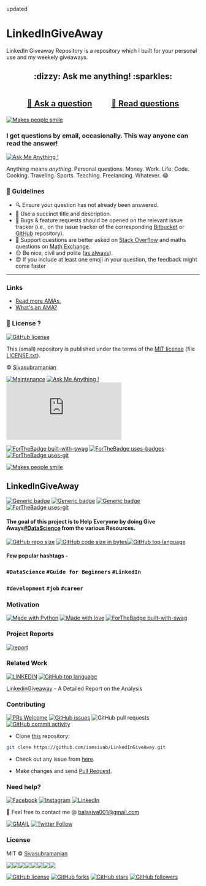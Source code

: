 updated
# LinkedInGiveAway

LinkedIn Giveaway Repository is a repository which I built for your personal use and my weekely giveaways. 


<h2 align="center">
:dizzy: Ask me anything! :sparkles:<br><br>

<a href="../../issues/new">:speech_balloon: Ask a question</a> &nbsp;&nbsp;&nbsp;&nbsp;&nbsp;&nbsp;&nbsp;&nbsp; <a href="../../issues?q=is%3Aissue+is%3Aclosed+sort%3Aupdated-desc">:book: Read questions</a>
</h2>

 [![Makes people smile](https://forthebadge.com/images/badges/makes-people-smile.svg)](https://github.com/iamsivab)

### I get questions by email, occasionally. This way anyone can read the answer!

[![Ask Me Anything !](https://img.shields.io/badge/Ask%20me-anything-1abc9c.svg)](https://GitHub.com/iamsivab/ama)

Anything means *anything*. Personal questions. Money. Work. Life. Code.
Cooking. Traveling. Sports. Teaching.  Freelancing. Whatever. :joy:

### :memo: Guidelines

 - :mag: Ensure your question has not already been answered.
 - :memo: Use a succinct title and description.
 - :bug: Bugs & feature requests should be opened on the relevant issue tracker (i.e., on the issue tracker of the corresponding [Bitbucket](https://bitbucket.org/lbesson/) or [GitHub](https://github.com/iamsivab) repository).
 - :signal_strength: Support questions are better asked on [Stack Overflow](https://stackoverflow.com/) and maths questions on [Math Exchange](https://math.stackexchange.com/).
 - :blush: Be nice, civil and polite ([as always](http://contributor-covenant.org/version/1/4/)).
 - :heart_eyes: If you include at least one emoji in your question, the feedback might come faster

----

### Links

 - [Read more AMAs.](https://github.com/sindresorhus/amas)
 - [What's an AMA?](https://en.wikipedia.org/wiki/Reddit#IAmA_and_AMA)

### :scroll: License ? 

[![GitHub license](https://img.shields.io/github/license/iamsivab/ama.svg)](https://github.com/iamsivab/ama/blob/master/LICENSE)

This (small) repository is published under the terms of the [MIT license](http://lbesson.mit-license.org/) (file [LICENSE.txt](LICENSE.txt)).

© [Sivasubramanian](https://GitHub.com/iamsivab)

[![Maintenance](https://img.shields.io/badge/Maintenance%3F-Yes-green.svg)](https://GitHub.com/iamsivab/ama/graphs/commit-activity)
[![Ask Me Anything !](https://img.shields.io/badge/Ask%20me-anything-1abc9c.svg)](https://GitHub.com/Naereen/ama)
[![Analytics](https://ga-beacon.appspot.com/UA-38514290-17/github.com/iamsivab/ama/README.md?pixel)](https://GitHub.com/iamsivab/ama/)

[![ForTheBadge built-with-swag](http://ForTheBadge.com/images/badges/built-with-swag.svg)](https://GitHub.com/iamsivab/) [![ForTheBadge uses-badges](http://ForTheBadge.com/images/badges/uses-badges.svg)](http://ForTheBadge.com) [![ForTheBadge uses-git](http://ForTheBadge.com/images/badges/uses-git.svg)](https://GitHub.com/)

[![Makes people smile](https://forthebadge.com/images/badges/makes-people-smile.svg)](https://github.com/iamsivab)
## LinkedInGiveAway

[![Generic badge](https://img.shields.io/badge/Datascience-Beginners-Red.svg?style=for-the-badge)](https://github.com/iamsivab/LinkedInGiveAway) 
[![Generic badge](https://img.shields.io/badge/LinkedIn-Connect-blue.svg?style=for-the-badge&logo=linkedin&logoColor=white)](https://www.linkedin.com/in/iamsivab/) [![Generic badge](https://img.shields.io/badge/Career-Development-blue.svg?style=for-the-badge)](https://github.com/iamsivab/LinkedInGiveAway) [![ForTheBadge uses-git](http://ForTheBadge.com/images/badges/uses-git.svg)](https://GitHub.com/)

#### The goal of this project is to Help Everyone by doing Give Aways[#DataScience](https://github.com/iamsivab/LinkedInGiveAway) from the various Resources.

[![GitHub repo size](https://img.shields.io/github/repo-size/iamsivab/LinkedInGiveAway.svg?logo=github&style=social)](https://github.com/iamsivab) [![GitHub code size in bytes](https://img.shields.io/github/languages/code-size/iamsivab/LinkedInGiveAway.svg?logo=git&style=social)](https://github.com/iamsivab/)[![GitHub top language](https://img.shields.io/github/languages/top/iamsivab/LinkedInGiveAway.svg?logo=python&style=social)](https://github.com/iamsivab)

#### Few popular hashtags - 
### `#DataScience` `#Guide for Beginners` `#LinkedIn`
### `#development` `#job` `#career`

### Motivation

[![Made with Python](https://forthebadge.com/images/badges/made-with-python.svg)](https://github.com/iamsivab/LinkedInGiveAway) [![Made with love](https://forthebadge.com/images/badges/built-with-love.svg)](https://www.linkedin.com/in/iamsivab/) [![ForTheBadge built-with-swag](http://ForTheBadge.com/images/badges/built-with-swag.svg)](https://www.linkedin.com/in/iamsivab/)


### Project Reports

[![report](https://img.shields.io/static/v1.svg?label=Project&message=Report&logo=microsoft-word&style=social)](https://github.com/iamsivab/LinkedInGiveAway)

 
### Related Work

[![LINKEDIN](https://img.shields.io/static/v1.svg?label=Linkedin&message=Giveaway&color=lightgray&logo=linkedin&style=social&colorA=critical)](https://www.linkedin.com/in/iamsivab/) [![GitHub top language](https://img.shields.io/github/languages/top/iamsivab/LinkedInGiveAway.svg?logo=php&style=social)](https://github.com/iamsivab/)

[LinkedinGiveaway](https://github.com/iamsivab/LinkedInGiveAway) - A Detailed Report on the Analysis


### Contributing

[![PRs Welcome](https://img.shields.io/badge/PRs-welcome-brightgreen.svg?logo=github)](https://github.com/iamsivab/LinkedInGiveAway/pulls) [![GitHub issues](https://img.shields.io/github/issues/iamsivab/LinkedInGiveAway?logo=github)](https://github.com/iamsivab/LinkedInGiveAway/issues) ![GitHub pull requests](https://img.shields.io/github/issues-pr/viamsivab/LinkedInGiveAway?color=blue&logo=github) 
[![GitHub commit activity](https://img.shields.io/github/commit-activity/y/iamsivab/LinkedInGiveAway?logo=github)](https://github.com/iamsivab/LinkedInGiveAway/)

- Clone [this](https://github.com/iamsivab/LinkedInGiveAway/) repository: 

```bash
git clone https://github.com/iamsivab/LinkedInGiveAway.git
```

- Check out any issue from [here](https://github.com/iamsivab/LinkedInGiveAway/issues).

- Make changes and send [Pull Request](https://github.com/iamsivab/LinkedInGiveAway/pull).
 
### Need help?

[![Facebook](https://img.shields.io/static/v1.svg?label=follow&message=@iamsivab&color=9cf&logo=facebook&style=flat&logoColor=white&colorA=informational)](https://www.facebook.com/iamsivab)  [![Instagram](https://img.shields.io/static/v1.svg?label=follow&message=@iamsivab&color=grey&logo=instagram&style=flat&logoColor=white&colorA=critical)](https://www.instagram.com/iamsivab/) [![LinkedIn](https://img.shields.io/static/v1.svg?label=connect&message=@iamsivab&color=success&logo=linkedin&style=flat&logoColor=white&colorA=blue)](https://www.linkedin.com/in/iamsivab/)

:email: Feel free to contact me @ [balasiva001@gmail.com](https://mail.google.com/mail/)

[![GMAIL](https://img.shields.io/static/v1.svg?label=send&message=balasiva001@gmail.com&color=red&logo=gmail&style=social)](https://www.github.com/iamsivab) [![Twitter Follow](https://img.shields.io/twitter/follow/iamsivab?style=social)](https://twitter.com/iamsivab)


### License

MIT &copy; [Sivasubramanian](https://github.com/iamsivab/LinkedInGiveAway/blob/master/LICENSE)

[![](https://sourcerer.io/fame/iamsivab/iamsivab/LinkedInGiveAway/images/0)](https://sourcerer.io/fame/iamsivab/iamsivab/LinkedInGiveAway/links/0)[![](https://sourcerer.io/fame/iamsivab/iamsivab/LinkedInGiveAway/images/1)](https://sourcerer.io/fame/iamsivab/iamsivab/LinkedInGiveAway/links/1)[![](https://sourcerer.io/fame/iamsivab/iamsivab/LinkedInGiveAway/images/2)](https://sourcerer.io/fame/iamsivab/iamsivab/LinkedInGiveAway/links/2)[![](https://sourcerer.io/fame/iamsivab/iamsivab/LinkedInGiveAway/images/3)](https://sourcerer.io/fame/iamsivab/iamsivab/LinkedInGiveAway/links/3)[![](https://sourcerer.io/fame/iamsivab/iamsivab/LinkedInGiveAway/images/4)](https://sourcerer.io/fame/iamsivab/iamsivab/LinkedInGiveAway/links/4)[![](https://sourcerer.io/fame/iamsivab/iamsivab/LinkedInGiveAway/images/5)](https://sourcerer.io/fame/iamsivab/iamsivab/LinkedInGiveAway/links/5)[![](https://sourcerer.io/fame/iamsivab/iamsivab/LinkedInGiveAway/images/6)](https://sourcerer.io/fame/iamsivab/iamsivab/LinkedInGiveAway/links/6)[![](https://sourcerer.io/fame/iamsivab/iamsivab/LinkedInGiveAway/images/7)](https://sourcerer.io/fame/iamsivab/iamsivab/LinkedInGiveAway/links/7)


[![GitHub license](https://img.shields.io/github/license/iamsivab/LinkedInGiveAway.svg?style=social&logo=github)](https://github.com/iamsivab/LinkedInGiveAway/blob/master/LICENSE) 
[![GitHub forks](https://img.shields.io/github/forks/iamsivab/LinkedInGiveAway.svg?style=social)](https://github.com/iamsivab/LinkedInGiveAway/network) [![GitHub stars](https://img.shields.io/github/stars/iamsivab/LinkedInGiveAway.svg?style=social)](https://github.com/iamsivab/LinkedInGiveAway/stargazers) [![GitHub followers](https://img.shields.io/github/followers/iamsivab.svg?label=Follow&style=social)](https://github.com/iamsivab/)
